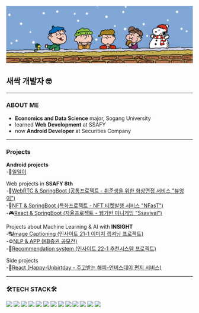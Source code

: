 
![배경이미지](https://github.com/duridudu/duridudu/blob/main/a3b9dca938e4a8aeadcbe5ba4a87e701fc95c3cd.jpeg)

## 새싹 개발자 🤓
---
### ABOUT ME 
- **Economics and Data Science** major, Sogang University <br />
- learned **Web Development** at SSAFY
- now **Android Developer** at Securities Company
---
### Projects
**Android projects**<br/>
-🥚[일일이](https://github.com/duridudu/oneone2)<br/>

Web projects in **SSAFY 8th** <br/>
-🦉[WebRTC & SpringBoot (공통프로젝트 - 취준생을 위한 화상면접 서비스 "뷰엉이")](https://github.com/duridudu/ViewEongEee "뷰엉이") <br/>
-💸[NFT & SpringBoot (특화프로젝트 - NFT 티켓발행 서비스 "NFasT")](https://github.com/duridudu/NFasT "NFasT") <br/>
-🎮[React & SpringBoot (자율프로젝트 - 웹기반 미니게임 "Ssavival")](https://github.com/duridudu/Ssavival "Ssavival")<br/>

Projects about Machine Learning & AI with **INSIGHT** <br/>
-🔠[Image Captioning (인사이트 21-1 이미지 캡셔닝 프로젝트)](https://github.com/duridudu/CaptionTeam "이미지 캡셔닝")  <br/>
-⚙️[NLP & APP (KB증권 공모전)](https://github.com/duridudu/KBsecuritie-AIservice "kb공모전") <br/>
-🏫[Recommendation system (인사이트 22-1 추천시스템 프로젝트)](https://github.com/duridudu/musinsa_closet "무천장")



Side projects <br/>
-🎂[React (Happy-Unbirtday - 주고받는 해피-언버스데이 편지 서비스)](https://github.com/minji428/unbirthday-front)<br/>

---
### 🛠TECH STACK🛠
 <p align="left">
  <img src="https://img.shields.io/badge/Android-3DDC84?style=for-the-badge&logo=android&logoColor=white"/>
   <img src="https://img.shields.io/badge/Android Studio-3DDC84?style=for-the-badge&logo=Android Studio&logoColor=white"/>
  <img src="https://img.shields.io/badge/Kotlin-7F52FF?style=for-the-badge&logo=Kotlin&logoColor=white">

   <img src="https://img.shields.io/badge/JAVA-007396?style=for-the-badge&logo=java&logoColor=white">
   <img src="https://img.shields.io/badge/Spring-6DB33F?style=for-the-badge&logo=Spring&logoColor=white">

   <img src="https://img.shields.io/badge/oracle-F80000?style=for-the-badge&logo=oracle&logoColor=white">
   <img src="https://img.shields.io/badge/mysql-4479A1?style=for-the-badge&logo=mysql&logoColor=white">
<!--    <img src="https://img.shields.io/badge/mariaDB-003545?style=for-the-badge&logo=mariaDB&logoColor=white"> -->

   <img src="https://img.shields.io/badge/javascript-F7DF1E?style=for-the-badge&logo=javascript&logoColor=black">
<!--    <img src="https://img.shields.io/badge/jquery-0769AD?style=for-the-badge&logo=jquery&logoColor=white">
   <img src="https://img.shields.io/badge/react-61DAFB?style=for-the-badge&logo=react&logoColor=black"> -->
   <img src="https://img.shields.io/badge/vue.js-4FC08D?style=for-the-badge&logo=vue.js&logoColor=white">
   <img src="https://img.shields.io/badge/html-E34F26?style=for-the-badge&logo=html5&logoColor=white">
   <img src="https://img.shields.io/badge/css-1572B6?style=for-the-badge&logo=css3&logoColor=white">
   <img src="https://img.shields.io/badge/bootstrap-7952B3?style=for-the-badge&logo=bootstrap&logoColor=white">

   <img src="https://img.shields.io/badge/github-181717?style=for-the-badge&logo=github&logoColor=white">
<!--    <img src="https://img.shields.io/badge/linux-FCC624?style=for-the-badge&logo=linux&logoColor=black">
   <img src="https://img.shields.io/badge/aws-232F3E?style=for-the-badge&logo=aws&logoColor=white">
   <img src="https://img.shields.io/badge/apache tomcat-F8DC75?style=for-the-badge&logo=apachetomcat&logoColor=white">
 -->
    
    
  
  

<!--  [![duridudu's github stats](https://github-readme-stats.vercel.app/api?username=duridudu&count_private=true&custom_title=duridudu's&nbsp;github&nbsp;✨&bg_color=45,00a4f0,66cfff,00a1eb&title_color=ffffff&text_color=ffffff)](https://github.com/duridudu/github-readme-stats) -->


<!--
**duridudu/duridudu** is a ✨ _special_ ✨ repository because its `README.md` (this file) appears on your GitHub profile.

Here are some ideas to get you started:

- 🔭 I'm currently learing
- 🌱 I’m currently learning ...
- 👯 I’m looking to collaborate on ...
- 🤔 I’m looking for help with ...
- 💬 Ask me about ...
- 📫 How to reach me: ...
- 😄 Pronouns: ...
- ⚡ Fun fact: ...
-->
